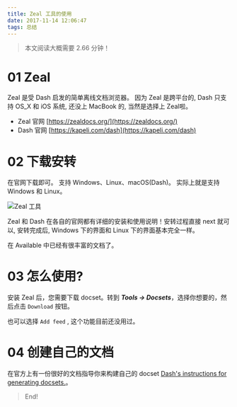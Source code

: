 ```yaml
---
title: Zeal 工具的使用
date: 2017-11-14 12:06:47
tags: 总结
---
```


> 本文阅读大概需要 2.66 分钟！

# 01 Zeal
Zeal 是受 Dash 启发的简单离线文档浏览器。 因为 Zeal 是跨平台的, Dash 只支持 OS_X 和 iOS 系统, 还没上 MacBook 的, 当然是选择上 Zeal啦。

* Zeal 官网 [https://zealdocs.org/](https://zealdocs.org/)
* Dash 官网 [https://kapeli.com/dash](https://kapeli.com/dash)

# 02 下载安转 

在官网下载即可。 支持 Windows、Linux、macOS(Dash)。 实际上就是支持 Windows 和 Linux。

![Zeal 工具](https://i.imgur.com/CC5mnMC.png)

Zeal 和 Dash 在各自的官网都有详细的安装和使用说明！安转过程直接 next 就可以, 安转完成后, Windows 下的界面和 Linux 下的界面基本完全一样。

在 Available 中已经有很丰富的文档了。

# 03 怎么使用?
安装 Zeal 后，您需要下载 docset。转到 ***Tools -> Docsets***，选择你想要的，然后点击 `Download` 按钮。

也可以选择 `Add feed` ,  这个功能目前还没用过。

# 04 创建自己的文档

在官方上有一份很好的文档指导你来构建自己的 docset [Dash's instructions for generating docsets.](https://kapeli.com/docsets)。

>End!